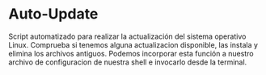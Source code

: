 # Auto-Update
Script automatizado para realizar la actualización del sistema operativo Linux. Comprueba si tenemos alguna actualizacion disponible, las instala y elimina los archivos antiguos.
Podemos incorporar esta función a nuestro archivo de configuracion de nuestra shell e invocarlo desde la terminal.
